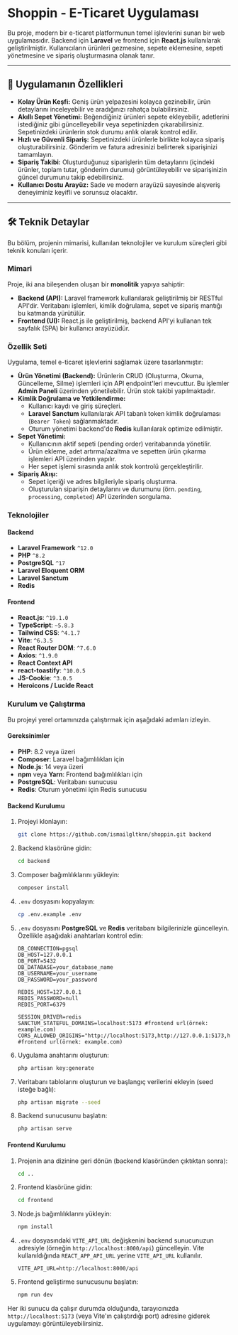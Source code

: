 # Shoppin - E-Ticaret Uygulaması

Bu proje, modern bir e-ticaret platformunun temel işlevlerini sunan bir web uygulamasıdır. Backend için **Laravel** ve frontend için **React.js** kullanılarak geliştirilmiştir. Kullanıcıların ürünleri gezmesine, sepete eklemesine, sepeti yönetmesine ve sipariş oluşturmasına olanak tanır.

---

## 🚀 Uygulamanın Özellikleri

-   **Kolay Ürün Keşfi:** Geniş ürün yelpazesini kolayca gezinebilir, ürün detaylarını inceleyebilir ve aradığınızı rahatça bulabilirsiniz.
-   **Akıllı Sepet Yönetimi:** Beğendiğiniz ürünleri sepete ekleyebilir, adetlerini istediğiniz gibi güncelleyebilir veya sepetinizden çıkarabilirsiniz. Sepetinizdeki ürünlerin stok durumu anlık olarak kontrol edilir.
-   **Hızlı ve Güvenli Sipariş:** Sepetinizdeki ürünlerle birlikte kolayca sipariş oluşturabilirsiniz. Gönderim ve fatura adresinizi belirterek siparişinizi tamamlayın.
-   **Sipariş Takibi:** Oluşturduğunuz siparişlerin tüm detaylarını (içindeki ürünler, toplam tutar, gönderim durumu) görüntüleyebilir ve siparişinizin güncel durumunu takip edebilirsiniz.
-   **Kullanıcı Dostu Arayüz:** Sade ve modern arayüzü sayesinde alışveriş deneyiminiz keyifli ve sorunsuz olacaktır.

---

## 🛠️ Teknik Detaylar

Bu bölüm, projenin mimarisi, kullanılan teknolojiler ve kurulum süreçleri gibi teknik konuları içerir.

### Mimari

Proje, iki ana bileşenden oluşan bir **monolitik** yapıya sahiptir:

-   **Backend (API):** Laravel framework kullanılarak geliştirilmiş bir RESTful API'dir. Veritabanı işlemleri, kimlik doğrulama, sepet ve sipariş mantığı bu katmanda yürütülür.
-   **Frontend (UI):** React.js ile geliştirilmiş, backend API'yi kullanan tek sayfalık (SPA) bir kullanıcı arayüzüdür.

### Özellik Seti

Uygulama, temel e-ticaret işlevlerini sağlamak üzere tasarlanmıştır:

-   **Ürün Yönetimi (Backend):** Ürünlerin CRUD (Oluşturma, Okuma, Güncelleme, Silme) işlemleri için API endpoint'leri mevcuttur. Bu işlemler **Admin Paneli** üzerinden yönetilebilir. Ürün stok takibi yapılmaktadır.
-   **Kimlik Doğrulama ve Yetkilendirme:**
    -   Kullanıcı kaydı ve giriş süreçleri.
    -   **Laravel Sanctum** kullanılarak API tabanlı token kimlik doğrulaması (`Bearer Token`) sağlanmaktadır.
    -   Oturum yönetimi backend'de **Redis** kullanılarak optimize edilmiştir.
-   **Sepet Yönetimi:**
    -   Kullanıcının aktif sepeti (pending order) veritabanında yönetilir.
    -   Ürün ekleme, adet artırma/azaltma ve sepetten ürün çıkarma işlemleri API üzerinden yapılır.
    -   Her sepet işlemi sırasında anlık stok kontrolü gerçekleştirilir.
-   **Sipariş Akışı:**
    -   Sepet içeriği ve adres bilgileriyle sipariş oluşturma.
    -   Oluşturulan siparişin detaylarını ve durumunu (örn. `pending`, `processing`, `completed`) API üzerinden sorgulama.

### Teknolojiler

#### Backend

-   **Laravel Framework** `^12.0`
-   **PHP** `^8.2`
-   **PostgreSQL** `^17`
-   **Laravel Eloquent ORM**
-   **Laravel Sanctum**
-   **Redis**

#### Frontend

-   **React.js**: `^19.1.0`
-   **TypeScript**: `~5.8.3`
-   **Tailwind CSS**: `^4.1.7`
-   **Vite**: `^6.3.5`
-   **React Router DOM**: `^7.6.0`
-   **Axios**: `^1.9.0`
-   **React Context API**
-   **react-toastify**: `^10.0.5`
-   **JS-Cookie**: `^3.0.5`
-   **Heroicons / Lucide React**

### Kurulum ve Çalıştırma

Bu projeyi yerel ortamınızda çalıştırmak için aşağıdaki adımları izleyin.

#### Gereksinimler

-   **PHP**: 8.2 veya üzeri
-   **Composer**: Laravel bağımlılıkları için
-   **Node.js**: 14 veya üzeri
-   **npm** veya **Yarn**: Frontend bağımlılıkları için
-   **PostgreSQL**: Veritabanı sunucusu
-   **Redis**: Oturum yönetimi için Redis sunucusu

#### Backend Kurulumu

1.  Projeyi klonlayın:
    ```bash
    git clone https://github.com/ismailgltknn/shoppin.git backend
    ```
2.  Backend klasörüne gidin:
    ```bash
    cd backend
    ```
3.  Composer bağımlılıklarını yükleyin:
    ```bash
    composer install
    ```
4.  `.env` dosyasını kopyalayın:
    ```bash
    cp .env.example .env
    ```
5.  `.env` dosyasını **PostgreSQL** ve **Redis** veritabanı bilgilerinizle güncelleyin. Özellikle aşağıdaki anahtarları kontrol edin:

    ```env
    DB_CONNECTION=pgsql
    DB_HOST=127.0.0.1
    DB_PORT=5432
    DB_DATABASE=your_database_name
    DB_USERNAME=your_username
    DB_PASSWORD=your_password

    REDIS_HOST=127.0.0.1
    REDIS_PASSWORD=null
    REDIS_PORT=6379

    SESSION_DRIVER=redis
    SANCTUM_STATEFUL_DOMAINS=localhost:5173 #frontend url(örnek: example.com)
    CORS_ALLOWED_ORIGINS="http://localhost:5173,http://127.0.0.1:5173,https://example.com" #frontend url(örnek: example.com)
    ```

6.  Uygulama anahtarını oluşturun:
    ```bash
    php artisan key:generate
    ```
7.  Veritabanı tablolarını oluşturun ve başlangıç verilerini ekleyin (seed isteğe bağlı):
    ```bash
    php artisan migrate --seed
    ```
8.  Backend sunucusunu başlatın:
    ```bash
    php artisan serve
    ```

#### Frontend Kurulumu

1.  Projenin ana dizinine geri dönün (backend klasöründen çıktıktan sonra):
    ```bash
    cd ..
    ```
2.  Frontend klasörüne gidin:
    ```bash
    cd frontend
    ```
3.  Node.js bağımlılıklarını yükleyin:
    ```bash
    npm install
    ```
4.  `.env` dosyasındaki `VITE_API_URL` değişkenini backend sunucunuzun adresiyle (örneğin `http://localhost:8000/api`) güncelleyin. Vite kullanıldığında `REACT_APP_API_URL` yerine `VITE_API_URL` kullanılır.
    ```env
    VITE_API_URL=http://localhost:8000/api
    ```
5.  Frontend geliştirme sunucusunu başlatın:
    ```bash
    npm run dev
    ```

Her iki sunucu da çalışır durumda olduğunda, tarayıcınızda `http://localhost:5173` (veya Vite'ın çalıştırdığı port) adresine giderek uygulamayı görüntüleyebilirsiniz.
